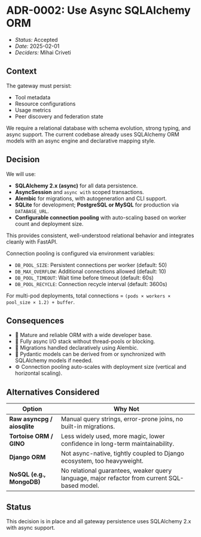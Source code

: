 # ADR-0002: Use Async SQLAlchemy ORM

- *Status:* Accepted
- *Date:* 2025-02-01
- *Deciders:* Mihai Criveti

## Context

The gateway must persist:

- Tool metadata
- Resource configurations
- Usage metrics
- Peer discovery and federation state

We require a relational database with schema evolution, strong typing, and async support. The current codebase already uses SQLAlchemy ORM models with an async engine and declarative mapping style.

## Decision

We will use:

- **SQLAlchemy 2.x (async)** for all data persistence.
- **AsyncSession** and `async with` scoped transactions.
- **Alembic** for migrations, with autogeneration and CLI support.
- **SQLite** for development; **PostgreSQL or MySQL** for production via `DATABASE_URL`.
- **Configurable connection pooling** with auto-scaling based on worker count and deployment size.

This provides consistent, well-understood relational behavior and integrates cleanly with FastAPI.

Connection pooling is configured via environment variables:
- `DB_POOL_SIZE`: Persistent connections per worker (default: 50)
- `DB_MAX_OVERFLOW`: Additional connections allowed (default: 10)
- `DB_POOL_TIMEOUT`: Wait time before timeout (default: 60s)
- `DB_POOL_RECYCLE`: Connection recycle interval (default: 3600s)

For multi-pod deployments, total connections = `(pods × workers × pool_size × 1.2) + buffer`.

## Consequences

- 🧱 Mature and reliable ORM with a wide developer base.
- 🔄 Fully async I/O stack without thread-pools or blocking.
- 🔧 Migrations handled declaratively using Alembic.
- 📄 Pydantic models can be derived from or synchronized with SQLAlchemy models if needed.
- ⚙️ Connection pooling auto-scales with deployment size (vertical and horizontal scaling).

## Alternatives Considered

| Option | Why Not |
|--------|---------|
| **Raw asyncpg / aiosqlite** | Manual query strings, error-prone joins, no built-in migrations. |
| **Tortoise ORM / GINO** | Less widely used, more magic, lower confidence in long-term maintainability. |
| **Django ORM** | Not async-native, tightly coupled to Django ecosystem, too heavyweight. |
| **NoSQL (e.g., MongoDB)** | No relational guarantees, weaker query language, major refactor from current SQL-based model. |

## Status

This decision is in place and all gateway persistence uses SQLAlchemy 2.x with async support.
